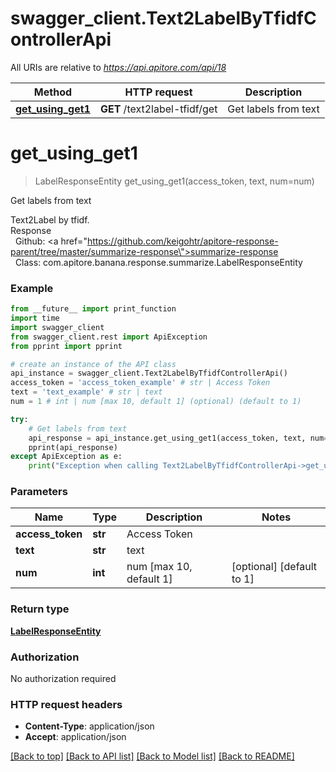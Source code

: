 # swagger_client.Text2LabelByTfidfControllerApi

All URIs are relative to *https://api.apitore.com/api/18*

Method | HTTP request | Description
------------- | ------------- | -------------
[**get_using_get1**](Text2LabelByTfidfControllerApi.md#get_using_get1) | **GET** /text2label-tfidf/get | Get labels from text


# **get_using_get1**
> LabelResponseEntity get_using_get1(access_token, text, num=num)

Get labels from text

Text2Label by tfidf.<BR />Response<BR />&nbsp; Github: <a href=\"https://github.com/keigohtr/apitore-response-parent/tree/master/summarize-response\">summarize-response</a><BR />&nbsp; Class: com.apitore.banana.response.summarize.LabelResponseEntity<BR />

### Example
```python
from __future__ import print_function
import time
import swagger_client
from swagger_client.rest import ApiException
from pprint import pprint

# create an instance of the API class
api_instance = swagger_client.Text2LabelByTfidfControllerApi()
access_token = 'access_token_example' # str | Access Token
text = 'text_example' # str | text
num = 1 # int | num [max 10, default 1] (optional) (default to 1)

try:
    # Get labels from text
    api_response = api_instance.get_using_get1(access_token, text, num=num)
    pprint(api_response)
except ApiException as e:
    print("Exception when calling Text2LabelByTfidfControllerApi->get_using_get1: %s\n" % e)
```

### Parameters

Name | Type | Description  | Notes
------------- | ------------- | ------------- | -------------
 **access_token** | **str**| Access Token | 
 **text** | **str**| text | 
 **num** | **int**| num [max 10, default 1] | [optional] [default to 1]

### Return type

[**LabelResponseEntity**](LabelResponseEntity.md)

### Authorization

No authorization required

### HTTP request headers

 - **Content-Type**: application/json
 - **Accept**: application/json

[[Back to top]](#) [[Back to API list]](../README.md#documentation-for-api-endpoints) [[Back to Model list]](../README.md#documentation-for-models) [[Back to README]](../README.md)

